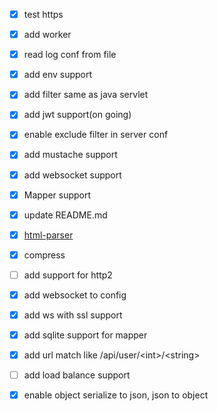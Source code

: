 - [x] test https
- [x] add worker 
- [x] read log conf from file
- [x] add env support
- [x] add filter same as java servlet
- [x] add jwt support(on going)
  <br>
- [x] enable exclude filter in server conf
- [x] add mustache support
  <br>
- [x] add websocket support
- [x] Mapper support
  <br>
- [x] update README.md
- [x] [html-parser](https://github.com/ningwang-arch/html-parser.git)
  <br>
- [x] compress
  <br>
- [ ] add support for http2
- [x] add websocket to config
  <br>
- [x] add ws with ssl support
  <br>
- [x] add sqlite support for mapper
  <br>

- [x] add url match like /api/user/\<int\>/\<string\>
  <br>

- [ ] add load balance support
  <br>

- [x] enable object serialize to json, json to object
  <br>
